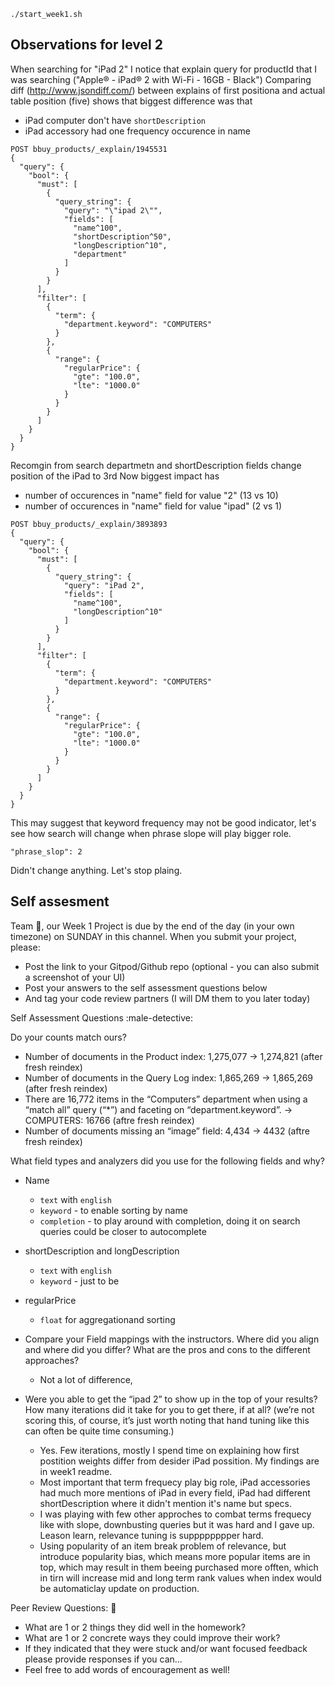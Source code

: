 ```
./start_week1.sh
```

## Observations for level 2
When searching for "iPad 2" I notice that explain query for productId that I was searching ("Apple® - iPad® 2 with Wi-Fi - 16GB - Black") 
Comparing diff (http://www.jsondiff.com/) between explains of first positiona and actual table position (five) shows that biggest difference was that

- iPad computer don't have `shortDescription`
- iPad accessory had one frequency occurence in name 

```
POST bbuy_products/_explain/1945531
{
  "query": {
    "bool": {
      "must": [
        {
          "query_string": {
            "query": "\"ipad 2\"",
            "fields": [
              "name^100",
              "shortDescription^50",
              "longDescription^10",
              "department"
            ]
          }
        }
      ],
      "filter": [
        {
          "term": {
            "department.keyword": "COMPUTERS"
          }
        },
        {
          "range": {
            "regularPrice": {
              "gte": "100.0",
              "lte": "1000.0"
            }
          }
        }
      ]
    }
  }
}
```

Recomgin from search departmetn and shortDescription fields change position of the iPad to 3rd
Now biggest impact has
- number of occurences in "name" field for value "2" (13 vs 10)
- number of occurences in "name" field for value "ipad" (2 vs 1)


```
POST bbuy_products/_explain/3893893
{
  "query": {
    "bool": {
      "must": [
        {
          "query_string": {
            "query": "iPad 2",
            "fields": [
              "name^100",
              "longDescription^10"
            ]
          }
        }
      ],
      "filter": [
        {
          "term": {
            "department.keyword": "COMPUTERS"
          }
        },
        {
          "range": {
            "regularPrice": {
              "gte": "100.0",
              "lte": "1000.0"
            }
          }
        }
      ]
    }
  }
}
```


This may suggest that keyword frequency may not be good indicator, let's see how search will change when phrase slope will play bigger role.
```
"phrase_slop": 2
```

Didn't change anything. 
Let's stop plaing.


## Self assesment
Team :tada:, our Week 1 Project is due by the end of the day (in your own timezone) on SUNDAY in this channel. When you submit your project, please:
- Post the link to your Gitpod/Github repo (optional - you can also submit a screenshot of your UI)
- Post your answers to the self assessment questions below
- And tag your code review partners (I will DM them to you later today)

Self Assessment Questions :male-detective:

Do your counts match ours?
- Number of documents in the Product index: 1,275,077 -> 1,274,821 (after fresh reindex)
- Number of documents in the Query Log index: 1,865,269 -> 1,865,269 (after fresh reindex)
- There are 16,772 items in the “Computers” department when using a “match all” query (“*”) and faceting on “department.keyword”. -> COMPUTERS: 16766 (aftre fresh reindex)
- Number of documents missing an “image” field: 4,434 -> 4432 (aftre fresh reindex)

What field types and analyzers did you use for the following fields and why?
- Name
  - `text` with `english`
  - `keyword` - to enable sorting by name
  - `completion` - to play around with completion, doing it on search queries could be closer to autocomplete 
  
- shortDescription and longDescription
  - `text` with `english`
  - `keyword` - just to be

- regularPrice
  - `float` for aggregationand sorting
  
- Compare your Field mappings with the instructors. Where did you align and where did you differ? What are the pros and cons to the different approaches?
  - Not a lot of difference, 

- Were you able to get the “ipad 2” to show up in the top of your results? How many iterations did it take for you to get there, if at all? (we’re not scoring this, of course, it’s just worth noting that hand tuning like this can often be quite time consuming.)
  - Yes. Few iterations, mostly I spend time on explaining how first postition weights differ from desider iPad possition. My findings are in week1 readme. 
  - Most important that term frequecy play big role, iPad accessories had much more mentions of iPad in every field, iPad had different shortDescription where it didn't mention it's name but specs.
  - I was playing with few other approches to combat terms frequecy like with slope, downbusting queries but it was hard and I gave up. Leason learn, relevance tuning is supppppppper hard.
  - Using popularity of an item break problem of relevance, but introduce popularity bias, which means more popular items are in top, which may result in them beeing purchased more offten, which in tirn will increase mid and long term rank values when index would be automaticlay update on production. 

Peer Review Questions: :handshake:
- What are 1 or 2 things they did well in the homework?
- What are 1 or 2 concrete ways they could improve their work?
- If they indicated that they were stuck and/or want focused feedback please provide responses if you can...
- Feel free to add words of encouragement as well!